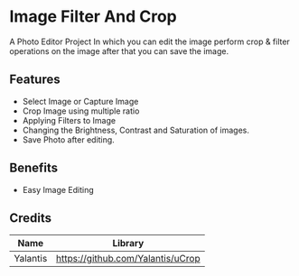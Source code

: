 # Image Filter And Crop
A Photo Editor Project In which you can edit the image perform crop  & filter operations on the image after that you can save the image.

## Features
- Select Image or Capture Image
- Crop Image using multiple ratio
- Applying Filters to Image
- Changing the Brightness, Contrast and Saturation of images.
- Save Photo after editing.

## Benefits
- Easy Image Editing

## Credits
| Name | Library |
| :-----: | :-: |
| Yalantis | https://github.com/Yalantis/uCrop |
